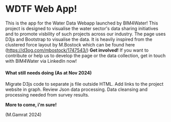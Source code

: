 # WDTF Web App!

This is the app for the Water Data Webapp launched by BIM4Water! This project is designed to visualise the water sector's data sharing initiatives and to promote visbility of such projects across our industry.
The page uses D3js and Bootstrap to visualise the data. It is heavily inspired from the clustered force layout by M.Bostock which can be found here (https://d3og.com/mbostock/1747543/)
**Get involved!** If you want to contribute or help us to develop the page or the data collection, get in touch with BIM4Water via LinkedIn now!

#### What still needs doing (As at Nov 2024)

Migrate D3js code to separate js file outside HTML.
Add links to the project website in graph.
Review Json data processing.
Data cleansing and processing needed from survey results.


**More to come, i'm sure!** 

(M.Gamrat 2024)
